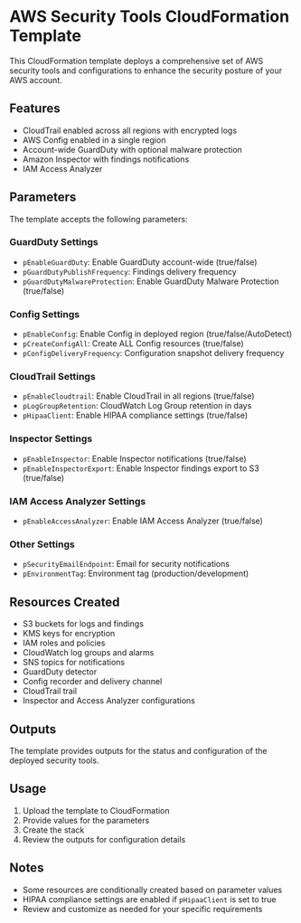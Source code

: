 #  AWS Security Tools CloudFormation Template

This CloudFormation template deploys a comprehensive set of AWS security tools and configurations to enhance the security posture of your AWS account.

## Features

- CloudTrail enabled across all regions with encrypted logs
- AWS Config enabled in a single region 
- Account-wide GuardDuty with optional malware protection
- Amazon Inspector with findings notifications
- IAM Access Analyzer

## Parameters

The template accepts the following parameters:

### GuardDuty Settings
- `pEnableGuardDuty`: Enable GuardDuty account-wide (true/false)
- `pGuardDutyPublishFrequency`: Findings delivery frequency 
- `pGuardDutyMalwareProtection`: Enable GuardDuty Malware Protection (true/false)

### Config Settings  
- `pEnableConfig`: Enable Config in deployed region (true/false/AutoDetect)
- `pCreateConfigAll`: Create ALL Config resources (true/false)
- `pConfigDeliveryFrequency`: Configuration snapshot delivery frequency

### CloudTrail Settings
- `pEnableCloudtrail`: Enable CloudTrail in all regions (true/false) 
- `pLogGroupRetention`: CloudWatch Log Group retention in days
- `pHipaaClient`: Enable HIPAA compliance settings (true/false)

### Inspector Settings
- `pEnableInspector`: Enable Inspector notifications (true/false)
- `pEnableInspectorExport`: Enable Inspector findings export to S3 (true/false)

### IAM Access Analyzer Settings  
- `pEnableAccessAnalyzer`: Enable IAM Access Analyzer (true/false)

### Other Settings
- `pSecurityEmailEndpoint`: Email for security notifications
- `pEnvironmentTag`: Environment tag (production/development)

## Resources Created

- S3 buckets for logs and findings
- KMS keys for encryption
- IAM roles and policies
- CloudWatch log groups and alarms  
- SNS topics for notifications
- GuardDuty detector
- Config recorder and delivery channel
- CloudTrail trail
- Inspector and Access Analyzer configurations

## Outputs

The template provides outputs for the status and configuration of the deployed security tools.

## Usage

1. Upload the template to CloudFormation
2. Provide values for the parameters
3. Create the stack
4. Review the outputs for configuration details

## Notes

- Some resources are conditionally created based on parameter values
- HIPAA compliance settings are enabled if `pHipaaClient` is set to true
- Review and customize as needed for your specific requirements
